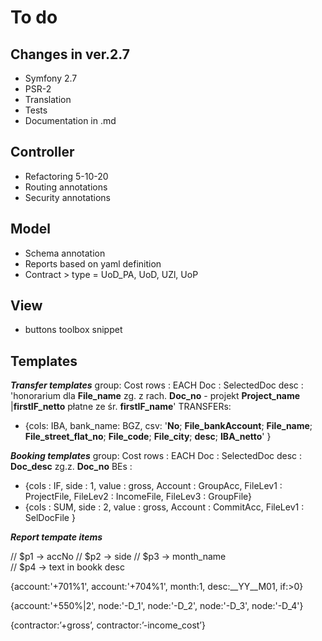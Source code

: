 To do
=====

Changes in ver.2.7
------------------
* Symfony 2.7
* PSR-2
* Translation
* Tests
* Documentation in .md

Controller
----------
* Refactoring 5-10-20
* Routing annotations
* Security annotations

Model
-----
* Schema annotation
* Reports based on yaml definition
* Contract > type = UoD_PA, UoD, UZl, UoP

View
----
* buttons toolbox snippet

Templates
---------

***Transfer templates***
group: Cost
rows : EACH
Doc  : SelectedDoc
desc : 'honorarium dla __File_name__ zg. z rach. __Doc_no__ - projekt __Project_name__ |__firstIF_netto__ płatne ze śr. __firstIF_name__'
TRANSFERs: 
 - {cols: IBA, bank_name: BGZ, csv: '__No__; __File_bankAccount__; __File_name__; __File_street_flat_no__; __File_code__; __File_city__; __desc__; __IBA_netto__' }

***Booking templates***
group: Cost
rows : EACH
Doc  : SelectedDoc
desc : __Doc_desc__ zg.z. __Doc_no__
BEs  : 
- {cols : IF, side : 1, value : gross, Account : GroupAcc, FileLev1 : ProjectFile, FileLev2 : IncomeFile, FileLev3 : GroupFile}
- {cols : SUM, side : 2, value : gross, Account : CommitAcc, FileLev1 : SelDocFile }

***Report tempate items***

// $p1 -> accNo	
// $p2 -> side
// $p3 -> month_name		
// $p4 -> text in bookk desc

{account:'+701%1', account:'+704%1', month:1, desc:__YY__M01, if:>0}

{account:'+550%|2', node:'-D_1', node:'-D_2', node:'-D_3', node:'-D_4'}

{contractor:’+gross’, contractor:’-income_cost’}



